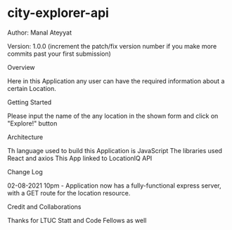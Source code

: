 # city-explorer-api


Author: Manal Ateyyat

Version: 1.0.0 (increment the patch/fix version number if you make more commits past your first submission)

Overview

Here in this Application any user can have the required 
information about a certain Location.

Getting Started

Please input the name of the any location in the shown form and click on "Explore!" button

Architecture

Th language used to build this Application is JavaScript
The libraries used React and axios
This App linked to LocationIQ API

Change Log

02-08-2021 10pm - Application now has a fully-functional express server, with a GET route for the location resource.

Credit and Collaborations

Thanks for LTUC Statt and Code Fellows as well